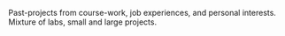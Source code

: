 Past-projects from course-work, job experiences, and personal interests. Mixture of labs, small and large projects.
